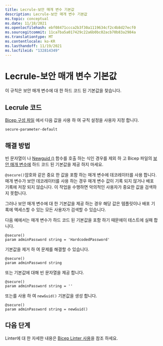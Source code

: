 ```yaml
---
title: Lecrule-보안 매개 변수 기본값
description: Lecrule-보안 매개 변수 기본값
ms.topic: conceptual
ms.date: 11/18/2021
ms.openlocfilehash: ebf08471ccca2b3f30a1119634cf2c4b8d27ecf0
ms.sourcegitcommit: 11ca7ba5a017429c22a6b0bc02acb70b83a2984a
ms.translationtype: MT
ms.contentlocale: ko-KR
ms.lasthandoff: 11/19/2021
ms.locfileid: "132814349"
---
```

# <a name="linter-rule---secure-parameter-default"></a>Lecrule-보안 매개 변수 기본값

이 규칙은 보안 매개 변수에 대 한 하드 코드 된 기본값을 찾습니다.

## <a name="linter-rule-code"></a>Lecrule 코드

[Bicep 구성 파일](bicep-config-linter.md) 에서 다음 값을 사용 하 여 규칙 설정을 사용자 지정 합니다.

`secure-parameter-default`

## <a name="solution"></a>해결 방법

빈 문자열이 나 [Newguid ()](./bicep-functions-string.md#newguid) 함수를 호출 하는 식인 경우를 제외 하 고 Bicep 파일의 [보안 매개 변수에](./parameters.md#secure-parameters) 하드 코드 된 기본값을 제공 하지 마세요.

`@secure()`암호와 같은 중요 한 값을 포함 하는 매개 변수에 데코레이터를 사용 합니다. 매개 변수가 보안 데코레이터를 사용 하는 경우 매개 변수 값이 기록 되지 않거나 배포 기록에 저장 되지 않습니다. 이 작업을 수행하면 악의적인 사용자가 중요한 값을 검색하지 못합니다.

그러나 보안 매개 변수에 대 한 기본값을 제공 하는 경우 해당 값은 템플릿이나 배포 기록에 액세스할 수 있는 모든 사용자가 검색할 수 있습니다.

다음 예에서는 매개 변수가 하드 코드 된 기본값을 포함 하기 때문에이 테스트에 실패 합니다.

```bicep
@secure()
param adminPassword string = 'HardcodedPassword'
```

기본값을 제거 하 여 문제를 해결할 수 있습니다.

```bicep
@secure()
param adminPassword string
```

또는 기본값에 대해 빈 문자열을 제공 합니다.

```bicep
@secure()
param adminPassword string = ''
```

또는를 사용 하 여 `newGuid()` 기본값을 생성 합니다.

```bicep
@secure()
param adminPassword string = newGuid()
```

## <a name="next-steps"></a>다음 단계

Linter에 대 한 자세한 내용은 [Bicep Linter 사용](./linter.md)을 참조 하세요.
